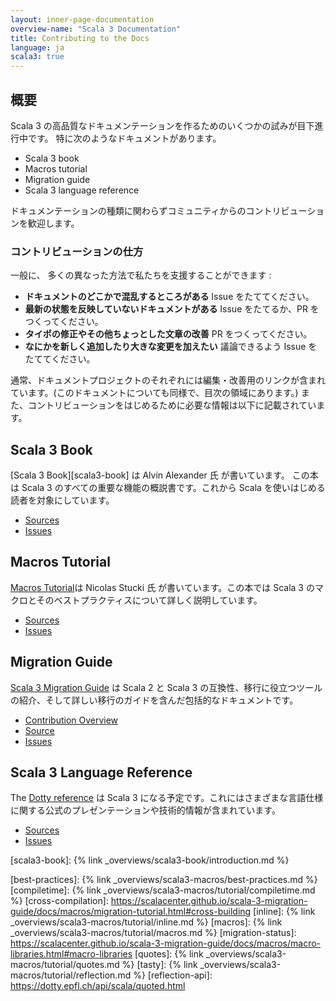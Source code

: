 ```yaml
---
layout: inner-page-documentation
overview-name: "Scala 3 Documentation"
title: Contributing to the Docs
language: ja
scala3: true
---
```


## 概要
Scala 3 の高品質なドキュメンテーションを作るためのいくつかの試みが目下進行中です。
特に次のようなドキュメントがあります。

- Scala 3 book
- Macros tutorial
- Migration guide
- Scala 3 language reference

ドキュメンテーションの種類に関わらずコミュニティからのコントリビューションを歓迎します。


### コントリビューションの仕方
一般に、 多くの異なった方法で私たちを支援することができます :
- **ドキュメントのどこかで混乱するところがある** Issue をたててください。
- **最新の状態を反映していないドキュメントがある** Issue をたてるか、PR をつくってください。
- **タイポの修正やその他ちょっとした文章の改善** PR をつくってください。
- **なにかを新しく追加したり大きな変更を加えたい**  議論できるよう Issue をたててください。

通常、ドキュメントプロジェクトのそれぞれには編集・改善用のリンクが含まれています。(このドキュメントについても同様で、目次の領域にあります。) また、コントリビューションをはじめるために必要な情報は以下に記載されています。

## Scala 3 Book
[Scala 3 Book][scala3-book] は Alvin Alexander 氏 が書いています。 この本は Scala 3 のすべての重要な機能の概説書です。これから Scala を使いはじめる読者を対象にしています。

- [Sources](https://github.com/scala/docs.scala-lang/tree/master/_overviews/scala3-book)
- [Issues](https://github.com/scala/docs.scala-lang/issues)

## Macros Tutorial
[Macros Tutorial](/scala3/guides/macros)は Nicolas Stucki 氏 が書いています。この本では Scala 3 のマクロとそのベストプラクティスについて詳しく説明しています。 

- [Sources](https://github.com/scala/docs.scala-lang/tree/master/_overviews/scala3-macros)
- [Issues](https://github.com/scala/docs.scala-lang/issues)

## Migration Guide
[Scala 3 Migration Guide](https://scalacenter.github.io/scala-3-migration-guide/) は Scala 2 と Scala 3 の互換性、移行に役立つツールの紹介、そして詳しい移行のガイドを含んだ包括的なドキュメントです。

- [Contribution Overview](https://scalacenter.github.io/scala-3-migration-guide/docs/contributing.html)
- [Source](https://github.com/scalacenter/scala-3-migration-guide)
- [Issues](https://github.com/scalacenter/scala-3-migration-guide/issues)


## Scala 3 Language Reference
The [Dotty reference](https://dotty.epfl.ch/docs/reference/overview.html) は Scala 3 になる予定です。これにはさまざまな言語仕様に関する公式のプレゼンテーションや技術的情報が含まれています。

- [Sources](https://github.com/lampepfl/dotty/tree/master/docs/docs/reference)
- [Issues](https://github.com/lampepfl/dotty/issues)


[scala3-book]: {% link _overviews/scala3-book/introduction.md %}

[best-practices]: {% link _overviews/scala3-macros/best-practices.md %}
[compiletime]: {% link _overviews/scala3-macros/tutorial/compiletime.md %}
[cross-compilation]: https://scalacenter.github.io/scala-3-migration-guide/docs/macros/migration-tutorial.html#cross-building
[inline]: {% link _overviews/scala3-macros/tutorial/inline.md %}
[macros]: {% link _overviews/scala3-macros/tutorial/macros.md %}
[migration-status]: https://scalacenter.github.io/scala-3-migration-guide/docs/macros/macro-libraries.html#macro-libraries
[quotes]: {% link _overviews/scala3-macros/tutorial/quotes.md %}
[tasty]: {% link _overviews/scala3-macros/tutorial/reflection.md %}
[reflection-api]: https://dotty.epfl.ch/api/scala/quoted.html
